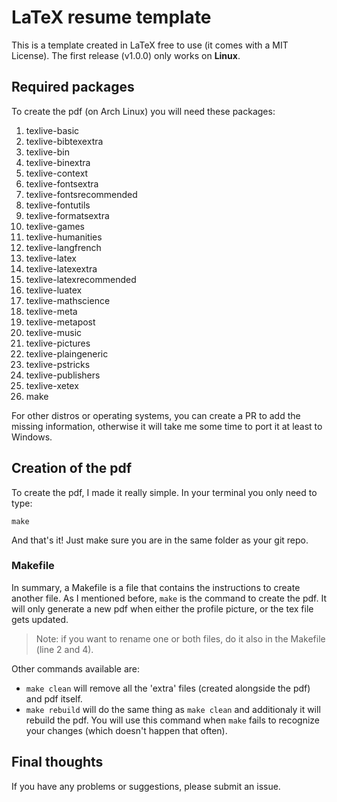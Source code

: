 # LaTeX resume template

This is a template created in LaTeX free to use (it comes with a MIT License). The first release (v1.0.0) only works on **Linux**.

## Required packages
To create the pdf (on Arch Linux) you will need these packages:

1. texlive-basic
2. texlive-bibtexextra
3. texlive-bin
4. texlive-binextra
5. texlive-context
6. texlive-fontsextra
7. texlive-fontsrecommended
8. texlive-fontutils
9. texlive-formatsextra
10. texlive-games
11. texlive-humanities
12. texlive-langfrench
13. texlive-latex
14. texlive-latexextra
15. texlive-latexrecommended
16. texlive-luatex
17. texlive-mathscience
18. texlive-meta
19. texlive-metapost
20. texlive-music
21. texlive-pictures
22. texlive-plaingeneric
23. texlive-pstricks
24. texlive-publishers
25. texlive-xetex
26. make

For other distros or operating systems, you can create a PR to add the missing information, otherwise it will take me some time to port it at least to Windows.

## Creation of the pdf
To create the pdf, I made it really simple. In your terminal you only need to type:
````
make
````
And that's it! Just make sure you are in the same folder as your git repo.

### Makefile
In summary, a Makefile is a file that contains the instructions to create another file. As I mentioned before, `make` is the command to create the pdf. It will only generate a new pdf when either the profile picture, or the tex file gets updated.

> Note: if you want to rename one or both files, do it also in the Makefile (line 2 and 4).

Other commands available are:

* `make clean` will remove all the 'extra' files (created alongside the pdf) and pdf itself.
* `make rebuild` will do the same thing as `make clean` and additionaly it will rebuild the pdf. You will use this command when `make` fails to recognize your changes (which doesn't happen that often).

## Final thoughts
If you have any problems or suggestions, please submit an issue.
